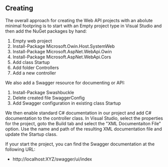 Creating
--------

The overall approach for creating the Web API projects with an abolute
minimal footpring is to start with an Empty project type in Visual
Studio and then add the NuGet packages by hand:

1. Empty web project
2. Install-Package Microsoft.Owin.Host.SystemWeb
3. Install-Package Microsoft.AspNet.WebApi.Owin
3. Install-Package Microsoft.AspNet.WebApi.Cors
4. Add class Startup
5. Add folder Controllers
6. Add a new controller

We also add a Swagger resource for documenting or API:

1. Install-Package Swashbuckle
2. Delete created file SwaggerConfig
3. Add Swagger configuration in existing class Startup

We then enable standard C# documentation in our project and add C#
documentation to the controller class.  In Visual Studio, select the
properties for the project, goto the Build tab and select the "XML
Documentaiton File" option.  Use the name and path of the resulting
XML documentation file and update the Startup class.

If your start the project, you can find the Swagger documentation at the following URL:

* http://localhost:XYZ/swagger/ui/index
